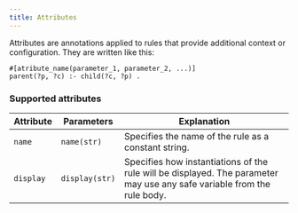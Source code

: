 ```yaml
---
title: Attributes
---
```


Attributes are annotations applied to rules that provide additional context or configuration. They are written like this:

```
#[atribute_name(parameter_1, parameter_2, ...)]
parent(?p, ?c) :- child(?c, ?p) .
```

### Supported attributes

| Attribute    | Parameters      | Explanation |
| ------------ | --------------- | ------------
| `name`       | `name(str)`     | Specifies the name of the rule as a constant string. |
| `display`    | `display(str)`  | Specifies how instantiations of the rule will be displayed. The parameter may use any safe variable from the rule body. |

